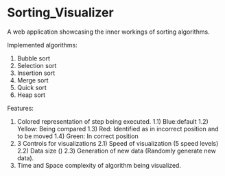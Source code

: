 # Sorting_Visualizer 
 
A web application showcasing the inner workings of sorting algorithms. 
 
Implemented algorithms: 
1) Bubble sort 
2) Selection sort 
3) Insertion sort 
4) Merge sort 
5) Quick sort 
6) Heap sort 
 
Features: 
1) Colored representation of step being executed. 
  1.1) Blue:default 
  1.2) Yellow: Being compared 
  1.3) Red: Identified as in incorrect position and to be moved 
  1.4) Green: In correct position 
2) 3 Controls for visualizations 
  2.1) Speed of visualization (5 speed levels) 
  2.2) Data size () 
  2.3) Generation of new data (Randomly generate new data). 
4) Time and Space complexity of algorithm being visualized.
